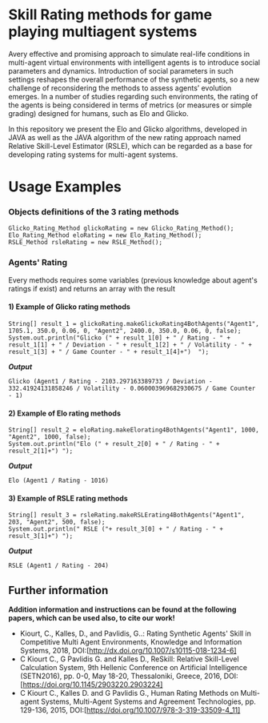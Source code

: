 # Skill Rating methods for game playing multiagent systems

Avery effective and promising approach to simulate real-life conditions in multi-agent virtual environments with intelligent agents is to introduce social parameters and dynamics. Introduction of social parameters in such settings reshapes the overall performance of the synthetic agents, so a new challenge of reconsidering the methods to assess agents’ evolution emerges. In a number of studies regarding such environments, the rating of the agents is being considered in terms of metrics (or measures or simple grading) designed for humans, such as Elo and Glicko. 

In this repository we present the Elo and Glicko algorithms, developed in JAVA as well as the JAVA algorithm of the new rating approach named Relative Skill-Level Estimator (RSLE), which can be regarded as a base for developing rating systems for multi-agent systems.

# Usage Examples

### Objects definitions of the 3 rating methods
```
Glicko_Rating_Method glickoRating = new Glicko_Rating_Method();
Elo_Rating_Method eloRating = new Elo_Rating_Method();
RSLE_Method rsleRating = new RSLE_Method(); 
```
### Agents' Rating
Every methods requires some variables (previous knowledge about agent's ratings if exist) and returns an array with the result

#### 1) Example of Glicko rating methods
```
String[] result_1 = glickoRating.makeGlickoRating4BothAgents("Agent1", 1705.1, 350.0, 0.06, 0, "Agent2", 2400.0, 350.0, 0.06, 0, false);
System.out.println("Glicko (" + result_1[0] + " / Rating - " + result_1[1] + " / Deviation - " + result_1[2] + " / Volatility - " + result_1[3] + " / Game Counter - " + result_1[4]+")  ");
```
**_Output_**
```
Glicko (Agent1 / Rating - 2103.297163389733 / Deviation - 332.41924131858246 / Volatility - 0.060003969682930675 / Game Counter - 1) 
```

#### 2) Example of Elo rating methods 
```
String[] result_2 = eloRating.makeElorating4BothAgents("Agent1", 1000, "Agent2", 1000, false);
System.out.println("Elo (" + result_2[0] + " / Rating - " + result_2[1]+") ");
```
**_Output_**
```
Elo (Agent1 / Rating - 1016) 
```


#### 3) Example of RSLE rating methods
```
String[] result_3 = rsleRating.makeRSLErating4BothAgents("Agent1", 203, "Agent2", 500, false);
System.out.println(" RSLE ("+ result_3[0] + " / Rating - " + result_3[1]+") ");
```
**_Output_**
```
RSLE (Agent1 / Rating - 204) 
```
## Further information

**Addition information and instructions can be found at the following papers, which can be used also, to cite our work!**
- Kiourt, C., Kalles, D., and Pavlidis, G..: Rating Synthetic Agents' Skill in Competitive Multi Agent Environments, Knowledge and Information Systems, 2018, DOI:[http://dx.doi.org/10.1007/s10115-018-1234-6]
- C Kiourt C., G Pavlidis G. and Kalles D., ReSkill: Relative Skill-Level Calculation System, 9th Hellenic Conference on Artificial Intelligence (SETN2016), pp. 0-0, May 18-20, Thessaloniki, Greece, 2016, DOI:[https://doi.org/10.1145/2903220.2903224]
- C Kiourt C., Kalles D. and G Pavlidis G., Human Rating Methods on Multi-agent Systems, Multi-Agent Systems and Agreement Technologies, pp. 129-136, 2015, DOI:[https://doi.org/10.1007/978-3-319-33509-4_11]

